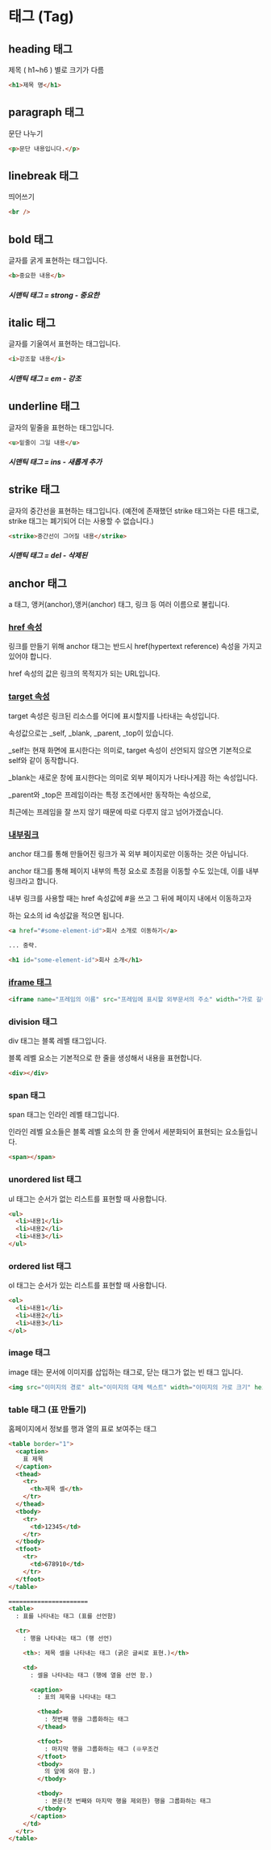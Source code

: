 # 태그 (Tag)

## **heading 태그**

제목 ( h1~h6 ) 별로 크기가 다름

```html
<h1>제목 명</h1>
```

## **paragraph 태그**

문단 나누기

```html
<p>문단 내용입니다.</p>
```

## **linebreak 태그**

띄어쓰기

```html
<br />
```

## **bold 태그**

글자를 굵게 표현하는 태그입니다.</br>

```html
<b>중요한 내용</b>
```

##### 시맨틱 태그 = strong - 중요한

## **italic 태그**

글자를 기울여서 표현하는 태그입니다.</br>

```html
<i>강조할 내용</i>
```

##### 시맨틱 태그 = em - 강조

## **underline 태그**

글자의 밑줄을 표현하는 태그입니다.

```html
<u>밑줄이 그일 내용</u>
```

##### 시맨틱 태그 = ins - 새롭게 추가

## **strike 태그**

글자의 중간선을 표현하는 태그입니다. (예전에 존재했던 strike 태그와는 다른 태그로, strike 태그는 폐기되어 더는 사용할 수 없습니다.)

```html
<strike>중간선이 그어질 내용</strike>
```

##### 시맨틱 태그 = del - 삭제된

## **anchor 태그**

a 태그, 앵커(anchor),앵커(anchor) 태그, 링크 등 여러 이름으로 불립니다.

### **<u>href 속성</u>**

링크를 만들기 위해 anchor 태그는 반드시 href(hypertext reference) 속성을 가지고 있어야 합니다.

href 속성의 값은 링크의 목적지가 되는 URL입니다.

### **<u>target 속성</u>**

target 속성은 링크된 리소스를 어디에 표시할지를 나타내는 속성입니다.

속성값으로는 _self, \_blank, \_parent, \_top이 있습니다.

\_self는 현재 화면에 표시한다는 의미로, target 속성이 선언되지 않으면 기본적으로 self와 같이 동작합니다.

\_blank는 새로운 창에 표시한다는 의미로 외부 페이지가 나타나게끔 하는 속성입니다.

\_parent와 \_top은 프레임이라는 특정 조건에서만 동작하는 속성으로,

최근에는 프레임을 잘 쓰지 않기 때문에 따로 다루지 않고 넘어가겠습니다.

### **<u>내부링크</u>**

anchor 태그를 통해 만들어진 링크가 꼭 외부 페이지로만 이동하는 것은 아닙니다.

anchor 태그를 통해 페이지 내부의 특정 요소로 초점을 이동할 수도 있는데, 이를 내부 링크라고 합니다.

내부 링크를 사용할 때는 href 속성값에 #을 쓰고 그 뒤에 페이지 내에서 이동하고자

하는 요소의 id 속성값을 적으면 됩니다.

```html
<a href="#some-element-id">회사 소개로 이동하기</a>

... 중략.

<h1 id="some-element-id">회사 소개</h1>
```

### **<u>iframe 태그</u>**

```html
<iframe name="프레임의 이름" src="프레임에 표시할 외부문서의 주소" width="가로 길이" height="세로 길이"> </iframe>
```

### **division 태그**

div 태그는 블록 레벨 태그입니다.

블록 레벨 요소는 기본적으로 한 줄을 생성해서 내용을 표현합니다.

```html
<div></div>
```

### **span 태그**

span 태그는 인라인 레벨 태그입니다.

인라인 레벨 요소들은 블록 레벨 요소의 한 줄 안에서 세분화되어 표현되는 요소들입니다.

```html
<span></span>
```

### **unordered list 태그**

ul 태그는 순서가 없는 리스트를 표현할 때 사용합니다.

```html
<ul>
  <li>내용1</li>
  <li>내용2</li>
  <li>내용3</li>
</ul>
```

### **ordered list 태그**

ol 태그는 순서가 있는 리스트를 표현할 때 사용합니다.

```html
<ol>
  <li>내용1</li>
  <li>내용2</li>
  <li>내용3</li>
</ol>
```

### **image 태그**

image 태는 문서에 이미지를 삽입하는 태그로, 닫는 태그가 없는 빈 태그 입니다.

```html
<img src="이미지의 경로" alt="이미지의 대체 텍스트" width="이미지의 가로 크기" height="이미지의 세로 크기" />
```

### **table 태그 (표 만들기)**

홈페이지에서 정보를 행과 열의 표로 보여주는 태그

```html
<table border="1">
  <caption>
    표 제목
  </caption>
  <thead>
    <tr>
      <th>제목 셀</th>
    </tr>
  </thead>
  <tbody>
    <tr>
      <td>12345</td>
    </tr>
  </tbody>
  <tfoot>
    <tr>
      <td>678910</td>
    </tr>
  </tfoot>
</table>

======================
<table>
  : 표를 나타내는 태그 (표를 선언함)

  <tr>
    : 행을 나타내는 태그 (행 선언)

    <th>: 제목 셀을 나타내는 태그 (굵은 글씨로 표현.)</th>

    <td>
      : 셀을 나타내는 태그 (행에 열을 선언 함.)

      <caption>
        : 표의 제목을 나타내는 태그

        <thead>
          : 첫번째 행을 그룹화하는 태그
        </thead>

        <tfoot>
          : 마지막 행을 그룹화하는 태그 (※무조건
        </tfoot>
        <tbody>
          의 앞에 와야 함.)
        </tbody>

        <tbody>
          : 본문(첫 번째와 마지막 행을 제외한) 행을 그룹화하는 태그
        </tbody>
      </caption>
    </td>
  </tr>
</table>
```
